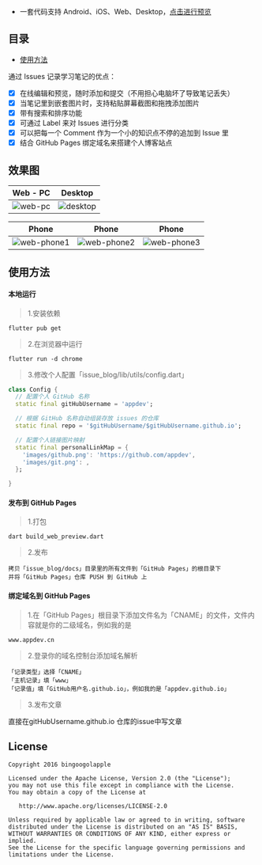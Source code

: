 
* 一套代码支持 Android、iOS、Web、Desktop，[点击进行预览](http://issues.bingoogolapple.cn)



## 目录
* [使用方法](#使用方法)


通过 Issues 记录学习笔记的优点：

- [x] 在线编辑和预览，随时添加和提交（不用担心电脑坏了导致笔记丢失）
- [x] 当笔记里到嵌套图片时，支持粘贴屏幕截图和拖拽添加图片
- [x] 带有搜索和排序功能
- [x] 可通过 Label 来对 Issues 进行分类
- [x] 可以把每一个 Comment 作为一个小的知识点不停的追加到 Issue 里
- [x] 结合 GitHub Pages 绑定域名来搭建个人博客站点

## 效果图

Web - PC | Desktop |
| ------------ | ------------ |
| ![web-pc](https://user-images.githubusercontent.com/8949716/67616787-8de05d00-f80f-11e9-9ddf-e75c2f3d619d.png) | ![desktop](https://user-images.githubusercontent.com/8949716/67616799-a5b7e100-f80f-11e9-8079-2d9139fa9689.png) |

| Phone | Phone | Phone |
| ------------ | ------------- | ------------- |
| ![web-phone1](https://user-images.githubusercontent.com/8949716/67147761-6b5bba80-f2ca-11e9-9839-92225c06a3f9.jpeg) | ![web-phone2](https://user-images.githubusercontent.com/8949716/67147762-6f87d800-f2ca-11e9-9dcf-5ec8a32dab4a.jpeg) | ![web-phone3](https://user-images.githubusercontent.com/8949716/67147763-73b3f580-f2ca-11e9-8b52-e51cc10397c5.jpeg) |

## 使用方法

#### 本地运行

> 1.安装依赖

```
flutter pub get
```
> 2.在浏览器中运行

```
flutter run -d chrome
```
> 3.修改个人配置「issue_blog/lib/utils/config.dart」

```dart
class Config {
  // 配置个人 GitHub 名称
  static final gitHubUsername = 'appdev';

  // 根据 GitHub 名称自动组装存放 issues 的仓库
  static final repo = '$gitHubUsername/$gitHubUsername.github.io';

  // 配置个人链接图片映射
  static final personalLinkMap = {
    'images/github.png': 'https://github.com/appdev',
    'images/git.png': ,
  };

}
```

#### 发布到 GitHub Pages

> 1.打包

```
dart build_web_preview.dart
```
> 2.发布

```
拷贝「issue_blog/docs」目录里的所有文件到「GitHub Pages」的根目录下
并将「GitHub Pages」仓库 PUSH 到 GitHub 上
```

#### 绑定域名到 GitHub Pages

> 1.在「GitHub Pages」根目录下添加文件名为「CNAME」的文件，文件内容就是你的二级域名，例如我的是

```
www.appdev.cn
```
> 2.登录你的域名控制台添加域名解析

```
「记录类型」选择「CNAME」
「主机记录」填「www」
「记录值」填「GitHub用户名.github.io」，例如我的是「appdev.github.io」
```

> 3.发布文章

直接在gitHubUsername.github.io 仓库的issue中写文章



## License

    Copyright 2016 bingoogolapple

    Licensed under the Apache License, Version 2.0 (the "License");
    you may not use this file except in compliance with the License.
    You may obtain a copy of the License at

       http://www.apache.org/licenses/LICENSE-2.0

    Unless required by applicable law or agreed to in writing, software
    distributed under the License is distributed on an "AS IS" BASIS,
    WITHOUT WARRANTIES OR CONDITIONS OF ANY KIND, either express or implied.
    See the License for the specific language governing permissions and
    limitations under the License.
